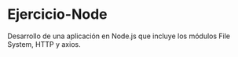 # Ejercicio-Node
Desarrollo de una aplicación en Node.js que incluye los módulos File System, HTTP y axios.
